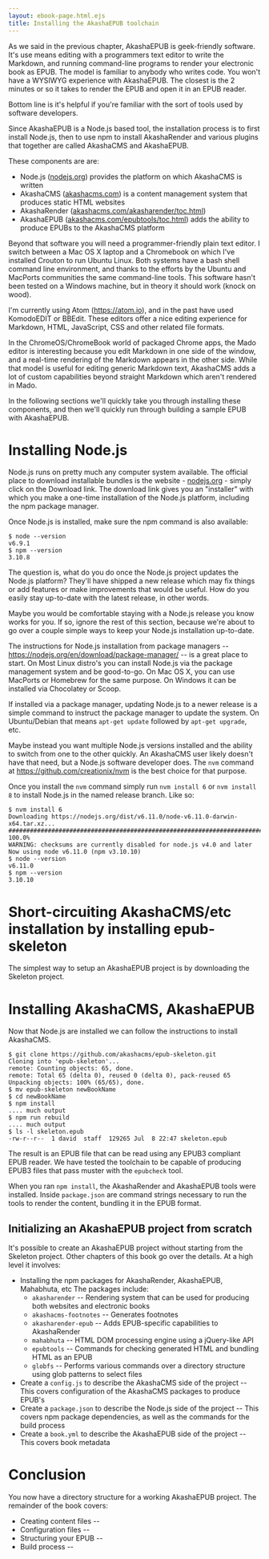 ```yaml
---
layout: ebook-page.html.ejs
title: Installing the AkashaEPUB toolchain
---
```


As we said in the previous chapter, AkashaEPUB is geek-friendly software.  It's use means editing with a programmers text editor to write the Markdown, and running command-line programs to render your electronic book as EPUB.  The model is familiar to anybody who writes code.  You won't have a WYSIWYG experience with AkashaEPUB.  The closest is the 2 minutes or so it takes to render the EPUB and open it in an EPUB reader.  

Bottom line is it's helpful if you're familiar with the sort of tools used by software developers.

Since AkashaEPUB is a Node.js based tool, the installation process is to first install Node.js, then to use npm to install AkashaRender and various plugins that together are called AkashaCMS and AkashaEPUB.

These components are are:
* Node.js ([nodejs.org](https://nodejs.org/)) provides the platform on which AkashaCMS is written
* AkashaCMS ([akashacms.com](https://akashacms.com)) is a content management system that produces static HTML websites
* AkashaRender ([akashacms.com/akasharender/toc.html](https://akashacms.com/akasharender/toc.html))
* AkashaEPUB ([akashacms.com/epubtools/toc.html](https://akashacms.com/epubtools/toc.html)) adds the ability to produce EPUBs to the AkashaCMS platform

Beyond that software you will need a programmer-friendly plain text editor.  I switch between a Mac OS X laptop and a Chromebook on which I've installed Crouton to run Ubuntu Linux.  Both systems have a bash shell command line environment, and thanks to the efforts by the Ubuntu and MacPorts communities the same command-line tools.  This software hasn't been tested on a Windows machine, but in theory it should work (knock on wood).

I'm currently using Atom (https://atom.io), and in the past have used KomodoEDIT or BBEdit.  These editors offer a nice editing experience for Markdown, HTML, JavaScript, CSS and other related file formats.  

In the ChromeOS/ChromeBook world of packaged Chrome apps, the Mado editor is interesting because you edit Markdown in one side of the window, and a real-time rendering of the Markdown appears in the other side.  While that model is useful for editing generic Markdown text, AkashaCMS adds a lot of custom capabilities beyond straight Markdown which aren't rendered in Mado.

In the following sections we'll quickly take you through installing these components, and then we'll quickly run through building a sample EPUB with AkashaEPUB.

# Installing Node.js

Node.js runs on pretty much any computer system available.  The official place to download installable bundles is the website - [nodejs.org](https://nodejs.org) - simply click on the Download link.  The download link gives you an "installer" with which you make a one-time installation of the Node.js platform, including the npm package manager.

Once Node.js is installed, make sure the npm command is also available:

```
$ node --version
v6.9.1
$ npm --version
3.10.8
```

The question is, what do you do once the Node.js project updates the Node.js platform?  They'll have shipped a new release which may fix things or add features or make improvements that would be useful.  How do you easily stay up-to-date with the latest release, in other words.  

Maybe you would be comfortable staying with a Node.js release you know works for you.  If so, ignore the rest of this section, because we're about to go over a couple simple ways to keep your Node.js installation up-to-date.

The instructions for Node.js installation from package managers -- https://nodejs.org/en/download/package-manager/ -- is a great place to start.  On Most Linux distro's you can install Node.js via the package management system and be good-to-go.  On Mac OS X, you can use MacPorts or Homebrew for the same purpose.  On Windows it can be installed via Chocolatey or Scoop.

If installed via a package manager, updating Node.js to a newer release is a simple command to instruct the package manager to update the system.  On Ubuntu/Debian that means `apt-get update` followed by `apt-get upgrade`, etc.

Maybe instead you want multiple Node.js versions installed and the ability to switch from one to the other quickly.  An AkashaCMS user likely doesn't have that need, but a Node.js software developer does.  The `nvm` command at https://github.com/creationix/nvm is the best choice for that purpose.  

Once you install the `nvm` command simply run `nvm install 6` or `nvm install 8` to install Node.js in the named release branch.  Like so:

```
$ nvm install 6
Downloading https://nodejs.org/dist/v6.11.0/node-v6.11.0-darwin-x64.tar.xz...
######################################################################## 100.0%
WARNING: checksums are currently disabled for node.js v4.0 and later
Now using node v6.11.0 (npm v3.10.10)
$ node --version
v6.11.0
$ npm --version
3.10.10
```

# Short-circuiting AkashaCMS/etc installation by installing epub-skeleton

The simplest way to setup an AkashaEPUB project is by downloading the Skeleton project.

# Installing AkashaCMS, AkashaEPUB

Now that Node.js are installed we can follow the instructions to install AkashaCMS.  

```
$ git clone https://github.com/akashacms/epub-skeleton.git
Cloning into 'epub-skeleton'...
remote: Counting objects: 65, done.
remote: Total 65 (delta 0), reused 0 (delta 0), pack-reused 65
Unpacking objects: 100% (65/65), done.
$ mv epub-skeleton newBookName
$ cd newBookName
$ npm install
.... much output
$ npm run rebuild
.... much output
$ ls -l skeleton.epub
-rw-r--r--  1 david  staff  129265 Jul  8 22:47 skeleton.epub
```

The result is an EPUB file that can be read using any EPUB3 compliant EPUB reader.  We have tested the toolchain to be capable of producing EPUB3 files that pass muster with the `epubcheck` tool.

When you ran `npm install`, the AkashaRender and AkashaEPUB tools were installed.  Inside `package.json` are command strings necessary to run the tools to render the content, bundling it in the EPUB format.

## Initializing an AkashaEPUB project from scratch

It's possible to create an AkashaEPUB project without starting from the Skeleton project.  Other chapters of this book go over the details.  At a high level it involves:

* Installing the npm packages for AkashaRender, AkashaEPUB, Mahabhuta, etc  The packages include:
    * `akasharender` -- Rendering system that can be used for producing both websites and electronic books
    * `akashacms-footnotes` -- Generates footnotes
    * `akasharender-epub` -- Adds EPUB-specific capabilities to AkashaRender
    * `mahabhuta` -- HTML DOM processing engine using a jQuery-like API
    * `epubtools` -- Commands for checking generated HTML and bundling HTML as an EPUB
    * `globfs` -- Performs various commands over a directory structure using glob patterns to select files
* Create a `config.js` to describe the AkashaCMS side of the project -- This covers configuration of the AkashaCMS packages to produce EPUB's
* Create a `package.json` to describe the Node.js side of the project -- This covers npm package dependencies, as well as the commands for the build process
* Create a `book.yml` to describe the AkashaEPUB side of the project -- This covers book metadata

# Conclusion

You now have a directory structure for a working AkashaEPUB project.  The remainder of the book covers:

* Creating content files -- [](3-creating-content.html)
* Configuration files -- [](4-configuration.html)
* Structuring your EPUB -- [](5-structure.html)
* Build process -- [](6-building-EPUB.html)
